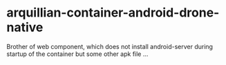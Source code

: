 arquillian-container-android-drone-native
=========================================

Brother of web component, which does not install android-server during startup of the container but some other apk file ...
